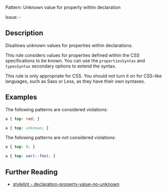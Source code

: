 Pattern: Unknown value for property within declaration

Issue: -

## Description

Disallows unknown values for properties within declarations.

This rule considers values for properties defined within the CSS specifications to be known. You can use the `propertiesSyntax` and `typesSyntax` secondary options to extend the syntax.

This rule is only appropriate for CSS. You should not turn it on for CSS-like languages, such as Sass or Less, as they have their own syntaxes.

## Examples

The following patterns are considered violations:

```css
a { top: red; }
```

```css
a { top: unknown; }
```

The following patterns are *not* considered violations:

```css
a { top: 0; }
```

```css
a { top: var(--foo); }
```

## Further Reading

* [stylelint - declaration-property-value-no-unknown](https://stylelint.io/user-guide/rules/declaration-property-value-no-unknown)